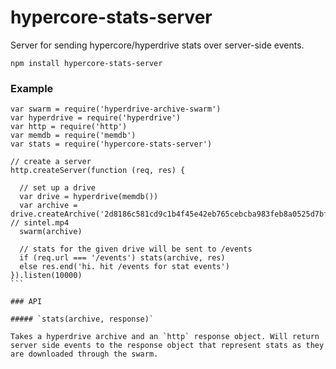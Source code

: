 # hypercore-stats-server

Server for sending hypercore/hyperdrive stats over server-side events.

```
npm install hypercore-stats-server
```

### Example

````
var swarm = require('hyperdrive-archive-swarm')
var hyperdrive = require('hyperdrive')
var http = require('http')
var memdb = require('memdb')
var stats = require('hypercore-stats-server')

// create a server
http.createServer(function (req, res) {

  // set up a drive
  var drive = hyperdrive(memdb())
  var archive = drive.createArchive('2d8186c581cd9c1b4f45e42eb765cebcba983feb8a0525d7bffee1ce3b7a9471') // sintel.mp4
  swarm(archive)

  // stats for the given drive will be sent to /events
  if (req.url === '/events') stats(archive, res)
  else res.end('hi. hit /events for stat events')
}).listen(10000)
```

### API

##### `stats(archive, response)`

Takes a hyperdrive archive and an `http` response object. Will return server side events to the response object that represent stats as they are downloaded through the swarm.
